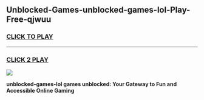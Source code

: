 
## Unblocked-Games-unblocked-games-lol-Play-Free-qjwuu
<h3>
<a href="https://premium76.site?title=unblocked-games-lol&ref=23A">CLICK TO PLAY</a></h3>
<hr>

<h3>
<a href="https://premium76.site?title=unblocked-games-lol&ref=23A">CLICK 2 PLAY</a>
  
</h3>

<a href="https://premium76.site?title=unblocked-games-lol&ref=23A"><img src="https://clearcache.store/games.png"></a>


**unblocked-games-lol games unblocked: Your Gateway to Fun and Accessible Online Gaming**
